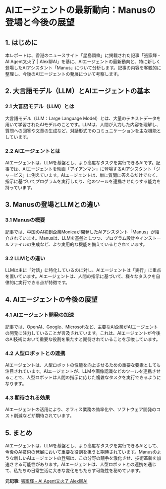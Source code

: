 # AIエージェントの最新動向：Manusの登場と今後の展望

## 1. はじめに

本レポートは、香港のニュースサイト「星島頭條」に掲載された記事「張家輝 - AI Agent又火了 | Alex聊AI」を基に、AIエージェントの最新動向と、特に新しく登場したAIアシスタント「Manus」について分析します。記事の内容を客観的に整理し、今後のAIエージェントの発展について考察します。

## 2. 大言語モデル（LLM）とAIエージェントの基本

### 2.1 大言語モデル（LLM）とは

大言語モデル（LLM：Large Language Model）とは、大量のテキストデータを用いて学習されたAIモデルのことです。LLMは、人間が入力した内容を理解し、質問への回答や文章の生成など、対話形式でのコミュニケーションを主な機能としています。

### 2.2 AIエージェントとは

AIエージェントは、LLMを基盤とし、より高度なタスクを実行できるAIです。記事では、AIエージェントを映画「アイアンマン」に登場するAIアシスタント「ジャービス」に例えています。AIエージェントは、単に質問に答えるだけでなく、指示に基づいてプログラムを実行したり、他のツールを連携させたりする能力を持っています。

## 3. Manusの登場とLLMとの違い

### 3.1 Manusの概要

記事では、中国のAI初創企業Monicaが開発したAIアシスタント「Manus」が紹介されています。Manusは、LLMを基盤としつつ、プログラム設計やインストールファイルの生成など、より実用的な機能を備えているとされています。

### 3.2 LLMとの違い

LLMは主に「対話」に特化しているのに対し、AIエージェントは「実行」に重点を置いています。AIエージェントは、人間の指示に基づいて、様々なタスクを自律的に実行できる点が特徴です。

## 4. AIエージェントの今後の展望

### 4.1 AIエージェント開発の加速

記事では、OpenAI、Google、Microsoftなど、主要なAI企業がAIエージェントの開発に注力していることが言及されています。これは、AIエージェントが今後のAI技術において重要な役割を果たすと期待されていることを示唆しています。

### 4.2 人型ロボットとの連携

AIエージェントは、人型ロボットの性能を向上させるための重要な要素としても注目されています。AIエージェントが、LLMや画像認識などのツールを連携させることで、人型ロボットは人間の指示に応じた複雑なタスクを実行できるようになります。

### 4.3 期待される効果

AIエージェントの活用により、オフィス業務の効率化や、ソフトウェア開発のコスト削減などが期待されています。

## 5. まとめ

AIエージェントは、LLMを基盤とし、より高度なタスクを実行できるAIとして、今後のAI技術の発展において重要な役割を担うと期待されています。Manusのような新しいAIエージェントの登場は、この分野の競争を激化させ、技術革新を加速させる可能性があります。AIエージェントは、人型ロボットとの連携を通じて、私たちの日常生活に大きな変化をもたらす可能性を秘めています。



**元記事:** [張家輝 - AI Agent又火了 Alex聊AI](https://www.stheadline.com/columnists/finance-property/3440433/張家輝-AI-Agent又火了-Alex聊AI)